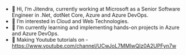- 👋 Hi, I’m Jitendra, currently working at Microsoft as a Senior Software Engineer in .Net, dotNet Core, Azure and Azure DevOps.
- 👀 I’m interested in Cloud and Web Technologies.
- 🌱 I’m currently learning and implementing hands-on projects in Azure and Azure DevOps.
- 💞️ Making Youtube tutorials on - https://www.youtube.com/channel/UCwJoL7MMlwQIz0A2UPFyn7w 
<!---
jitendra-25/jitendra-25 is a ✨ special ✨ repository because its `README.md` (this file) appears on your GitHub profile.
You can click the Preview link to take a look at your changes.
--->
